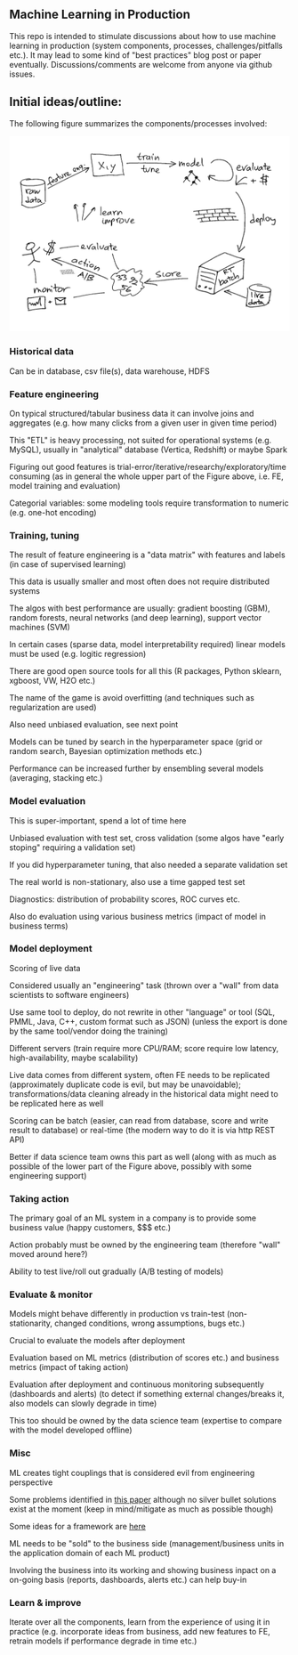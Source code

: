 
## Machine Learning in Production

This repo is intended to stimulate discussions about how to use machine learning in 
production (system components, processes, challenges/pitfalls etc.).
It may lead to some kind of "best practices" blog post or paper eventually. 
Discussions/comments are welcome from anyone via github issues.



## Initial ideas/outline:

The following figure summarizes the components/processes involved:

![img](https://raw.githubusercontent.com/szilard/MLprod-1slide/master/MLprod-1slide.png)



### Historical data

Can be in database, csv file(s), data warehouse, HDFS



### Feature engineering

On typical structured/tabular business data it can involve joins and aggregates (e.g. how many clicks from
a given user in given time period)

This "ETL" is heavy processing, not suited for operational systems (e.g. MySQL), usually
in "analytical" database (Vertica, Redshift) or maybe Spark

Figuring out good features is trial-error/iterative/researchy/exploratory/time consuming (as in general
the whole upper part of the Figure above, i.e. FE, model training and evaluation)

Categorial variables: some modeling tools require transformation to numeric (e.g. one-hot encoding)



### Training, tuning

The result of feature engineering is a "data matrix" with features and labels (in case of supervised
learning)

This data is usually smaller and most often does not require distributed systems 

The algos with best performance are usually: gradient boosting (GBM), random forests, 
neural networks (and deep learning), support vector machines (SVM)

In certain cases (sparse data, model interpretability required) linear models must be
used (e.g. logitic regression)

There are good open source tools for all this (R packages, Python sklearn, xgboost, VW, H2O etc.)

The name of the game is avoid overfitting (and techniques such as regularization are used)

Also need unbiased evaluation, see next point

Models can be tuned by search in the hyperparameter space (grid or random search, Bayesian optimization methods etc.)

Performance can be increased further by ensembling several models (averaging, stacking etc.)



### Model evaluation

This is super-important, spend a lot of time here

Unbiased evaluation with test set, cross validation (some algos have "early stoping" requiring a validation set)

If you did hyperparameter tuning, that also needed a separate validation set

The real world is non-stationary, also use a time gapped test set

Diagnostics: distribution of probability scores, ROC curves etc.

Also do evaluation using various business metrics (impact of model in business terms)



### Model deployment

Scoring of live data

Considered usually an "engineering" task (thrown over a "wall" from data scientists to software engineers)

Use same tool to deploy, do not rewrite in other "language" or tool (SQL, PMML, Java, C++, custom
format such as JSON) (unless the export is done by the same tool/vendor doing the training)

Different servers (train require more CPU/RAM; score require low latency, high-availability, maybe
scalability)

Live data comes from different system, often FE needs to be replicated (approximately duplicate code is evil,
but may be unavoidable); transformations/data cleaning already in the historical data might need to be
replicated here as well

Scoring can be batch (easier, can read from database, score and write result to database) or
real-time (the modern way to do it is via http REST API)

Better if data science team owns this part as well (along with as much as possible of the lower
part of the Figure above, possibly with some engineering support)



### Taking action

The primary goal of an ML system in a company is to provide some business value
(happy customers, $$$ etc.)

Action probably must be owned by the engineering team (therefore "wall" moved around here?)

Ability to test live/roll out gradually (A/B testing of models)



### Evaluate & monitor

Models might behave differently in production vs train-test (non-stationarity, changed
conditions, wrong assumptions, bugs etc.)

Crucial to evaluate the models after deployment

Evaluation based on ML metrics (distribution of scores etc.) and business metrics (impact of
taking action)

Evaluation after deployment and continuous monitoring subsequently (dashboards and alerts)
(to detect if something external changes/breaks it, also models can slowly degrade in time)

This too should be owned by the data science team (expertise to compare with the model
developed offline)



### Misc

ML creates tight couplings that is considered evil from engineering perspective

Some problems identified in [this paper](http://research.google.com/pubs/pub43146.html)
although no silver bullet solutions exist at the moment (keep
in mind/mitigate as much as possible though)

Some ideas for a framework are 
[here](http://conferences.oreilly.com/strata/hadoop-big-data-ny/public/schedule/detail/51731)

ML needs to be "sold" to the business side (management/business units in the application domain
of each ML product)

Involving the business into its working and showing business inpact on a on-going basis 
(reports, dashboards, alerts etc.) can help buy-in



### Learn & improve

Iterate over all the components, learn from the experience of using it in practice (e.g. incorporate 
ideas from business, add new features to FE, retrain models if performance degrade in time etc.)





